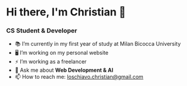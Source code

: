 <h1>Hi there, I'm Christian 👋</h1>
<h3>CS Student & Developer</h3>

- 📚 I’m currently in my first year of study at Milan Bicocca University
- 🖥️ I’m working on my personal website
- ⚡ I’m working as a freelancer
- 💬 Ask me about <b>Web Development & AI</b>
- 📫 How to reach me: loschiavo.christian@gmail.com
